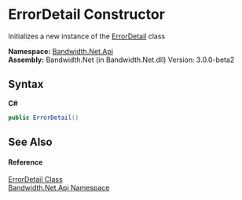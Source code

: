﻿# ErrorDetail Constructor 
 

Initializes a new instance of the <a href ="T_Bandwidth_Net_Api_ErrorDetail.md">ErrorDetail</a> class

**Namespace:**&nbsp;<a href ="N_Bandwidth_Net_Api.md">Bandwidth.Net.Api</a><br />**Assembly:**&nbsp;Bandwidth.Net (in Bandwidth.Net.dll) Version: 3.0.0-beta2

## Syntax

**C#**<br />
``` C#
public ErrorDetail()
```


## See Also


#### Reference
<a href ="T_Bandwidth_Net_Api_ErrorDetail.md">ErrorDetail Class</a><br /><a href ="N_Bandwidth_Net_Api.md">Bandwidth.Net.Api Namespace</a><br />